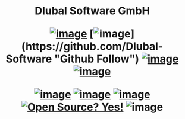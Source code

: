 <h1 align="center">

Dlubal Software GmbH

[![image](https://img.shields.io/twitter/follow/dlubal_en?style=social)](https://twitter.com/dlubal_en "Twitter Follow")
[![image](https://img.shields.io/badge/GitHub-Dlubal_Software-darkblue?logo=github&amp;)](https://github.com/Dlubal-Software "Github Follow")
[![image](https://img.shields.io/badge/http://-dlubal.com-darkblue)](https://www.dlubal.com/en-US "RFEM Latest")
[![image](https://img.shields.io/badge/docs-API-darkblue?logo=read-the-docs&amp;logoColor=white)](https://dlubal-software.github.io/RFEM_Python_Client/ "RFEM Latest")

[![image](https://img.shields.io/badge/RFEM-v6.0-blue)](https://www.dlubal.com/en/products/rfem-fea-software/what-is-rfem "RFEM")
[![image](https://img.shields.io/badge/RSTAB-v9.0-blue)](https://www.dlubal.com/en/products/rstab-beam-structures/what-is-rstab "RFEM")
[![image](https://img.shields.io/badge/Python-3-blue?logo=python&amp;logoColor=yellow)](https://www.python.org/)
[![Open Source? Yes!](https://badgen.net/badge/Open%20Source%20%3F/Yes%21/blue?icon=github)](https://github.com/Dlubal-Software/RFEM_Python_Client)
![image](https://img.shields.io/badge/coverage-87%25-green)


